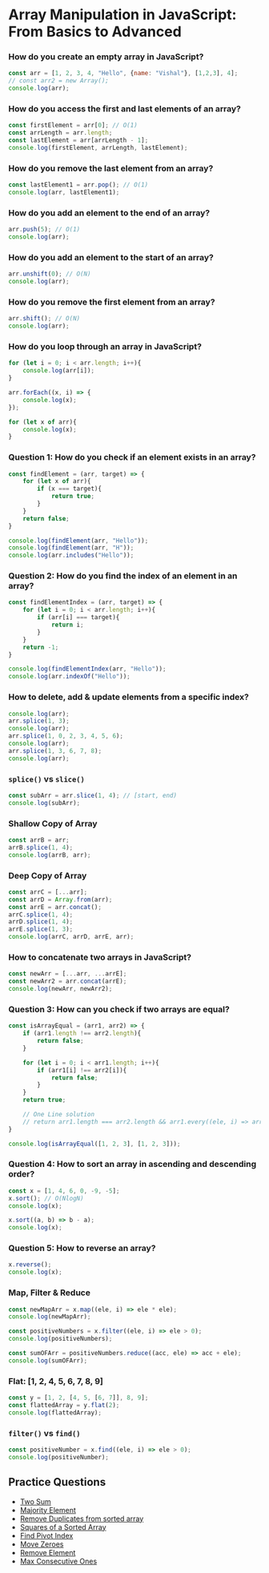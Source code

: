 # Array Manipulation in JavaScript: From Basics to Advanced

### How do you create an empty array in JavaScript?
```javascript
const arr = [1, 2, 3, 4, "Hello", {name: "Vishal"}, [1,2,3], 4];
// const arr2 = new Array();
console.log(arr);
```

### How do you access the first and last elements of an array?
```javascript
const firstElement = arr[0]; // O(1)
const arrLength = arr.length;
const lastElement = arr[arrLength - 1];
console.log(firstElement, arrLength, lastElement);
```

### How do you remove the last element from an array?
```javascript
const lastElement1 = arr.pop(); // O(1)
console.log(arr, lastElement1);
```

### How do you add an element to the end of an array?
```javascript
arr.push(5); // O(1)
console.log(arr);
```

### How do you add an element to the start of an array?
```javascript
arr.unshift(0); // O(N)
console.log(arr);
```

### How do you remove the first element from an array?
```javascript
arr.shift(); // O(N)
console.log(arr);
```

### How do you loop through an array in JavaScript?
```javascript
for (let i = 0; i < arr.length; i++){
    console.log(arr[i]);
}

arr.forEach((x, i) => {
    console.log(x);
});

for (let x of arr){
    console.log(x);
}
```

### Question 1: How do you check if an element exists in an array?
```javascript
const findElement = (arr, target) => {
    for (let x of arr){
        if (x === target){
            return true;
        }
    }
    return false;
}

console.log(findElement(arr, "Hello"));
console.log(findElement(arr, "H"));
console.log(arr.includes("Hello"));
```

### Question 2: How do you find the index of an element in an array?
```javascript
const findElementIndex = (arr, target) => {
    for (let i = 0; i < arr.length; i++){
        if (arr[i] === target){
            return i;
        }
    }
    return -1;
}

console.log(findElementIndex(arr, "Hello"));
console.log(arr.indexOf("Hello"));
```

### How to delete, add & update elements from a specific index?
```javascript
console.log(arr);
arr.splice(1, 3);
console.log(arr);
arr.splice(1, 0, 2, 3, 4, 5, 6);
console.log(arr);
arr.splice(1, 3, 6, 7, 8);
console.log(arr);
```

### `splice()` vs `slice()`
```javascript
const subArr = arr.slice(1, 4); // [start, end)
console.log(subArr);
```

### Shallow Copy of Array
```javascript
const arrB = arr;
arrB.splice(1, 4);
console.log(arrB, arr);
```

### Deep Copy of Array
```javascript
const arrC = [...arr];
const arrD = Array.from(arr);
const arrE = arr.concat();
arrC.splice(1, 4);
arrD.splice(1, 4);
arrE.splice(1, 3);
console.log(arrC, arrD, arrE, arr);
```

### How to concatenate two arrays in JavaScript?
```javascript
const newArr = [...arr, ...arrE];
const newArr2 = arr.concat(arrE);
console.log(newArr, newArr2);
```

### Question 3: How can you check if two arrays are equal?
```javascript
const isArrayEqual = (arr1, arr2) => {
    if (arr1.length !== arr2.length){
        return false;
    }

    for (let i = 0; i < arr1.length; i++){
        if (arr1[i] !== arr2[i]){
            return false;
        }
    }
    return true;

    // One Line solution
    // return arr1.length === arr2.length && arr1.every((ele, i) => arr1[i] === arr2[i]);
}

console.log(isArrayEqual([1, 2, 3], [1, 2, 3]));
```

### Question 4: How to sort an array in ascending and descending order?
```javascript
const x = [1, 4, 6, 0, -9, -5];
x.sort(); // O(NlogN)
console.log(x);

x.sort((a, b) => b - a);
console.log(x);
```

### Question 5: How to reverse an array?
```javascript
x.reverse();
console.log(x);
```

### Map, Filter & Reduce
```javascript
const newMapArr = x.map((ele, i) => ele * ele);
console.log(newMapArr);

const positiveNumbers = x.filter((ele, i) => ele > 0);
console.log(positiveNumbers);

const sumOFArr = positiveNumbers.reduce((acc, ele) => acc + ele);
console.log(sumOFArr);
```

### Flat: [1, 2, 4, 5, 6, 7, 8, 9]
```javascript
const y = [1, 2, [4, 5, [6, 7]], 8, 9];
const flattedArray = y.flat(2);
console.log(flattedArray);
```

### `filter()` vs `find()`
```javascript
const positiveNumber = x.find((ele, i) => ele > 0);
console.log(positiveNumber);
```

## Practice Questions

- [Two Sum](https://leetcode.com/problems/two-sum/)
- [Majority Element](https://leetcode.com/problems/majority-element/)
- [Remove Duplicates from sorted array](https://leetcode.com/problems/remove-duplicates-from-sorted-array)
- [Squares of a Sorted Array](https://leetcode.com/problems/squares-of-a-sorted-array)
- [Find Pivot Index](https://leetcode.com/problems/find-pivot-index/)
- [Move Zeroes](https://leetcode.com/problems/move-zeroes)
- [Remove Element](https://leetcode.com/problems/remove-element)
- [Max Consecutive Ones](https://leetcode.com/problems/max-consecutive-ones/)
